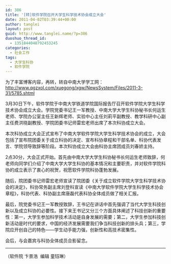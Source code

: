 ```yaml
---
id: 386
title: '[转]软件学院召开大学生科学技术协会成立大会'
date: 2011-04-02T03:39:44+00:00
author: tanglei
layout: post
guid: http://www.tanglei.name/?p=386
duoshuo_thread_id:
  - 1351844048792453245
categories:
  - 社会工作
tags:
  - 大学生科协
  - 软件学院
---
```

为了丰富博客内容，再转，转自中南大学学工网：<http://www.qgzxol.com/xuegong/xgw/NewsSystem/Files/2011-3-31/5785.shtml>

3月30日下午，软件学院于中南大学铁道学院国际报告厅召开软件学院大学生科学技术协会成立大会。学院党委书记王一军教授、中南大学大学生科协秘书长何运生老师、学院办公室主任王新辉老师、实验中心主任刘莉平副教授、教学科研中心副主任费洪晓副教授、学院团委书记师雷宏老师出席了本次科协成立大会。

本次科协成立大会正式宣布了中南大学软件学院大学生科学技术协会的成立，大会包括了宣布院团委关于成立科协的决定、宣布科协章程和干部名单、科协代表发言、学院领导致辞等阶段。本次科协成立大会由科协主席团成员刘春娇主持。

2点30分，大会正式开始。首先由中南大学大学生科协秘书长何运生老师致辞，何老师向同学们介绍了中南大学大学生科协的基本情况和主要职责，并对软件学院科协的成立表示了衷心的祝贺，祝愿软件学院科协蓬勃发展。

随后，院团委书记师雷宏老师宣读了院团委《关于成立软件学院大学生科学技术协会的决定》，科协常务副主席刘登科宣读《中南大学软件学院大学生科学技术协会章程》，科协代表、科协副主席唐磊代表科协全体成员做了相关汇报。

最后，院党委书记王一军教授致辞，王书记在讲话中首先强调了当代大学生科技创新以及成立科协的必要性。接下来王书记又分三个方面具体阐述了科技创新的重要性：第一，大学生参加科学技术活动是自身发展的需要；第二，大学生参加科技创新活动是时代的要求，中国的经济发展需要我们争当科技创新的排头兵；第三，学院应开创自己的特色——学生动手能力强，创新性和高技术密集性。

会后，与会嘉宾与科协全体成员合影留念。

* * *

（软件院 卞景浩  编辑 童钰琳）
